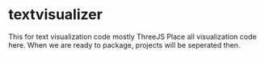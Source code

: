 # textvisualizer
This for text visualization code mostly ThreeJS 
Place all visualization code here. 
When we are ready to package, projects will be seperated then.
